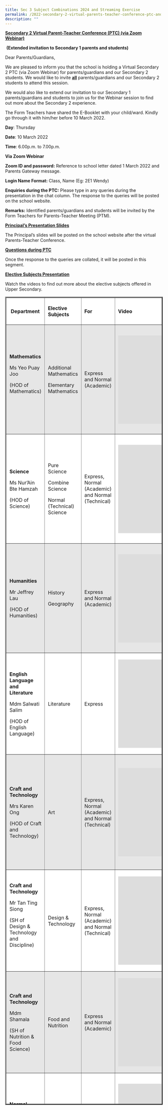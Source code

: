 ```yaml
---
title: Sec 3 Subject Combinations 2024 and Streaming Exercise
permalink: /2022-secondary-2-virtual-parents-teacher-conference-ptc-and-secondary-3-subject-combinations-2023/
description: ""
---
```

**<u>Secondary 2 Virtual Parent-Teacher Conference (PTC) (via Zoom Webinar)</u>**&nbsp;

&nbsp;**(Extended invitation to Secondary 1 parents and students)**&nbsp;

Dear Parents/Guardians,

We are pleased to inform you that the school is holding a Virtual Secondary 2 PTC (via Zoom Webinar) for parents/guardians and our Secondary 2 students. We would like to invite&nbsp;**<u>all</u>**&nbsp;parents/guardians and our Secondary 2 students to attend this session.

We would also like to extend our invitation to our Secondary 1 parents/guardians and students to join us for the Webinar session to find out more about the Secondary 2 experience.

The Form Teachers have shared the E-Booklet with your child/ward. Kindly go through it with him/her before 10 March 2022.

**Day**: Thursday

**Date**: 10 March 2022

**Time**: 6.00p.m. to 7.00p.m.

**Via Zoom Webinar**

**Zoom ID and password:**&nbsp;Reference to school letter dated 1 March 2022 and Parents Gateway message.

**Login Name Format:**&nbsp;Class, Name (Eg: 2E1 Wendy)

**Enquiries during the PTC:**&nbsp;Please type in any queries during the presentation in the chat column. The response to the queries will be posted on the school website.

**Remarks:**&nbsp;Identified parents/guardians and students will be invited by the Form Teachers for Parents-Teacher Meeting (PTM).

**<u>Principal’s Presentation Slides</u>**

The Principal’s slides will be posted on the school website after the virtual Parents-Teacher Conference.

**<u>Questions during PTC</u>**

Once the response to the queries are collated, it will be posted in this segment.

**<u>Elective Subjects Presentation</u>**

Watch the videos to find out more about the elective subjects offered in Upper Secondary.

<table border="3" style="box-sizing: inherit; border-collapse: collapse; border-spacing: 0px; max-width: 100%; height: 2602px; width: 792.234375px;"><tbody style="box-sizing: inherit;"><tr style="box-sizing: inherit; background-color: rgb(255, 255, 255); height: 87px;"><td width="103" style="box-sizing: inherit; padding: 5px 10px; width: 124.328125px; height: 87px;"><p style="box-sizing: inherit; font-size: 1em;"><strong style="box-sizing: inherit; font-weight: bold;">&nbsp;Department</strong></p></td><td width="91" style="box-sizing: inherit; padding: 5px 10px; width: 112.921875px; height: 87px;"><p style="box-sizing: inherit; font-size: 1em;"><strong style="box-sizing: inherit; font-weight: bold;">Elective Subjects</strong></p></td><td width="82" style="box-sizing: inherit; padding: 5px 10px; width: 105.796875px; height: 87px;"><p style="box-sizing: inherit; font-size: 1em;"><strong style="box-sizing: inherit; font-weight: bold;">For</strong></p></td><td width="77" style="box-sizing: inherit; padding: 5px 10px; width: 421px; height: 87px;"><p style="box-sizing: inherit; font-size: 1em;"><strong style="box-sizing: inherit; font-weight: bold;">Video<span class="Apple-converted-space">&nbsp;</span></strong></p></td></tr><tr style="box-sizing: inherit; background-color: rgb(230, 230, 230); height: 353px;"><td width="103" style="box-sizing: inherit; padding: 5px 10px; width: 124.328125px; height: 314px;"><p style="box-sizing: inherit; font-size: 1em;"><strong style="box-sizing: inherit; font-weight: bold;">Mathematics</strong></p><p style="box-sizing: inherit; font-size: 1em;">Ms Yeo Puay Joo</p><p style="box-sizing: inherit; font-size: 1em;">(HOD of Mathematics)</p><p style="box-sizing: inherit; font-size: 1em;">&nbsp;</p></td><td width="91" style="box-sizing: inherit; padding: 5px 10px; width: 112.921875px; height: 314px;"><p style="box-sizing: inherit; font-size: 1em;">Additional Mathematics</p><p style="box-sizing: inherit; font-size: 1em;">Elementary Mathematics</p></td><td width="82" style="box-sizing: inherit; padding: 5px 10px; width: 105.796875px; height: 314px;"><p style="box-sizing: inherit; font-size: 1em;">Express and Normal (Academic)</p></td><td width="77" style="box-sizing: inherit; padding: 5px 10px; width: 421px; height: 314px;"><p style="box-sizing: inherit; font-size: 1em;"><iframe title="YouTube video player" src="https://www.youtube.com/embed/top6ndJWo1Y" width="400" height="285" frameborder="0" allowfullscreen="allowfullscreen" style="box-sizing: inherit;"></iframe></p></td></tr><tr style="box-sizing: inherit; background-color: rgb(255, 255, 255); height: 353px;"><td width="103" style="box-sizing: inherit; padding: 5px 10px; width: 124.328125px; height: 353px;"><p style="box-sizing: inherit; font-size: 1em;"><strong style="box-sizing: inherit; font-weight: bold;">Science</strong></p><p style="box-sizing: inherit; font-size: 1em;">Ms Nur’Ain Bte Hamzah</p><p style="box-sizing: inherit; font-size: 1em;">(HOD of Science)</p></td><td width="91" style="box-sizing: inherit; padding: 5px 10px; width: 112.921875px; height: 353px;"><p style="box-sizing: inherit; font-size: 1em;">Pure Science</p><p style="box-sizing: inherit; font-size: 1em;">Combine Science</p><p style="box-sizing: inherit; font-size: 1em;">Normal (Technical) Science</p></td><td width="82" style="box-sizing: inherit; padding: 5px 10px; width: 105.796875px; height: 353px;"><p style="box-sizing: inherit; font-size: 1em;">Express, Normal (Academic) and Normal (Technical)</p></td><td width="77" style="box-sizing: inherit; padding: 5px 10px; width: 421px; height: 353px;"><p style="box-sizing: inherit; font-size: 1em;"><iframe title="YouTube video player" src="https://www.youtube.com/embed/ViMo0xrvSKw" width="400" height="285" frameborder="0" allowfullscreen="allowfullscreen" style="box-sizing: inherit;"></iframe></p></td></tr><tr style="box-sizing: inherit; background-color: rgb(230, 230, 230); height: 353px;"><td width="103" style="box-sizing: inherit; padding: 5px 10px; width: 124.328125px; height: 353px;"><p style="box-sizing: inherit; font-size: 1em;"><strong style="box-sizing: inherit; font-weight: bold;">Humanities</strong></p><p style="box-sizing: inherit; font-size: 1em;">Mr Jeffrey Lau</p><p style="box-sizing: inherit; font-size: 1em;">(HOD of Humanities)</p></td><td width="91" style="box-sizing: inherit; padding: 5px 10px; width: 112.921875px; height: 353px;"><p style="box-sizing: inherit; font-size: 1em;">History</p><p style="box-sizing: inherit; font-size: 1em;">Geography</p></td><td width="82" style="box-sizing: inherit; padding: 5px 10px; width: 105.796875px; height: 353px;"><p style="box-sizing: inherit; font-size: 1em;">Express and Normal (Academic)</p></td><td width="77" style="box-sizing: inherit; padding: 5px 10px; width: 421px; height: 353px;"><p style="box-sizing: inherit; font-size: 1em;"><iframe title="YouTube video player" src="https://www.youtube.com/embed/y1Rse0wXwQ4" width="400" height="285" frameborder="0" allowfullscreen="allowfullscreen" style="box-sizing: inherit;"></iframe></p></td></tr><tr style="box-sizing: inherit; background-color: rgb(255, 255, 255); height: 230px;"><td width="103" style="box-sizing: inherit; padding: 5px 10px; width: 124.328125px; height: 230px;"><p style="box-sizing: inherit; font-size: 1em;"><strong style="box-sizing: inherit; font-weight: bold;">English Language and Literature</strong></p><p style="box-sizing: inherit; font-size: 1em;">Mdm Salwati Salim</p><p style="box-sizing: inherit; font-size: 1em;">(HOD of English Language)</p></td><td width="91" style="box-sizing: inherit; padding: 5px 10px; width: 112.921875px; height: 230px;"><p style="box-sizing: inherit; font-size: 1em;">Literature</p></td><td width="82" style="box-sizing: inherit; padding: 5px 10px; width: 105.796875px; height: 230px;"><p style="box-sizing: inherit; font-size: 1em;">Express</p></td><td width="77" style="box-sizing: inherit; padding: 5px 10px; width: 421px; height: 230px;"><p style="box-sizing: inherit; font-size: 1em;"><iframe title="YouTube video player" src="https://www.youtube.com/embed/sHdwwtVKMFg" width="400" height="285" frameborder="0" allowfullscreen="allowfullscreen" style="box-sizing: inherit;"></iframe></p></td></tr><tr style="box-sizing: inherit; background-color: rgb(230, 230, 230); height: 353px;"><td width="103" style="box-sizing: inherit; padding: 5px 10px; width: 124.328125px; height: 372px;"><p style="box-sizing: inherit; font-size: 1em;"><strong style="box-sizing: inherit; font-weight: bold;">Craft and Technology&nbsp;</strong></p><p style="box-sizing: inherit; font-size: 1em;">Mrs Karen Ong</p><p style="box-sizing: inherit; font-size: 1em;">(HOD of Craft and Technology)</p></td><td width="91" style="box-sizing: inherit; padding: 5px 10px; width: 112.921875px; height: 372px;"><p style="box-sizing: inherit; font-size: 1em;">Art</p></td><td width="82" style="box-sizing: inherit; padding: 5px 10px; width: 105.796875px; height: 372px;"><p style="box-sizing: inherit; font-size: 1em;">Express, Normal (Academic) and Normal (Technical)</p></td><td width="77" style="box-sizing: inherit; padding: 5px 10px; width: 421px; height: 372px;"><p style="box-sizing: inherit; font-size: 1em;"><iframe title="YouTube video player" src="https://www.youtube.com/embed/sH0ZgDLnowI" width="400" height="285" frameborder="0" allowfullscreen="allowfullscreen" style="box-sizing: inherit;"></iframe></p></td></tr><tr style="box-sizing: inherit; background-color: rgb(255, 255, 255); height: 230px;"><td style="box-sizing: inherit; padding: 5px 10px; width: 124.328125px; height: 230px;"><p style="box-sizing: inherit; font-size: 1em;"><strong style="box-sizing: inherit; font-weight: bold;">Craft and Technology&nbsp;</strong></p><p style="box-sizing: inherit; font-size: 1em;">Mr Tan Ting Siong</p><p style="box-sizing: inherit; font-size: 1em;">(SH of Design &amp; Technology and Discipline)</p><p style="box-sizing: inherit; font-size: 1em;"><strong style="box-sizing: inherit; font-weight: bold;">&nbsp;</strong></p></td><td style="box-sizing: inherit; padding: 5px 10px; width: 112.921875px; height: 230px;"><p style="box-sizing: inherit; font-size: 1em;">Design &amp; Technology</p></td><td style="box-sizing: inherit; padding: 5px 10px; width: 105.796875px; height: 230px;"><p style="box-sizing: inherit; font-size: 1em;">Express, Normal (Academic) and Normal (Technical)</p></td><td style="box-sizing: inherit; padding: 5px 10px; width: 421px; height: 230px;"><p style="box-sizing: inherit; font-size: 1em;"><iframe title="YouTube video player" src="https://www.youtube.com/embed/1eJXYbSKZPc" width="400" height="285" frameborder="0" allowfullscreen="allowfullscreen" style="box-sizing: inherit;"></iframe></p></td></tr><tr style="box-sizing: inherit; background-color: rgb(230, 230, 230); height: 87px;"><td style="box-sizing: inherit; padding: 5px 10px; width: 124.328125px; height: 87px;"><p style="box-sizing: inherit; font-size: 1em;"><strong style="box-sizing: inherit; font-weight: bold;">Craft and Technology&nbsp;</strong></p><p style="box-sizing: inherit; font-size: 1em;">Mdm Shamala</p><p style="box-sizing: inherit; font-size: 1em;">(SH of Nutrition &amp; Food Science)</p></td><td style="box-sizing: inherit; padding: 5px 10px; width: 112.921875px; height: 87px;"><p style="box-sizing: inherit; font-size: 1em;">Food and Nutrition</p></td><td style="box-sizing: inherit; padding: 5px 10px; width: 105.796875px; height: 87px;"><p style="box-sizing: inherit; font-size: 1em;">Express and Normal (Academic)</p></td><td style="box-sizing: inherit; padding: 5px 10px; width: 421px; height: 87px;"><p style="box-sizing: inherit; font-size: 1em;"><iframe title="YouTube video player" src="https://www.youtube.com/embed/HNQJ4MJbUrw" width="400" height="285" frameborder="0" allowfullscreen="allowfullscreen" style="box-sizing: inherit;"></iframe></p></td></tr><tr style="box-sizing: inherit; background-color: rgb(255, 255, 255); height: 353px;"><td width="103" style="box-sizing: inherit; padding: 5px 10px; width: 124.328125px; height: 318px;"><p style="box-sizing: inherit; font-size: 1em;"><strong style="box-sizing: inherit; font-weight: bold;">Normal (Technical)</strong></p><p style="box-sizing: inherit; font-size: 1em;">Mdm Rahidah Bte Tajammul Shah</p><p style="box-sizing: inherit; font-size: 1em;">(RO, Teacher)</p></td><td width="91" style="box-sizing: inherit; padding: 5px 10px; width: 112.921875px; height: 318px;"><p style="box-sizing: inherit; font-size: 1em;">Retail Operations</p></td><td width="82" style="box-sizing: inherit; padding: 5px 10px; width: 105.796875px; height: 318px;"><p style="box-sizing: inherit; font-size: 1em;">Normal (Technical)</p></td><td width="77" style="box-sizing: inherit; padding: 5px 10px; width: 421px; height: 318px;"><p style="box-sizing: inherit; font-size: 1em;"><iframe title="YouTube video player" src="https://www.youtube.com/embed/C7MfC4F1wjE" width="400" height="285" frameborder="0" allowfullscreen="allowfullscreen" style="box-sizing: inherit;"></iframe></p></td></tr><tr style="box-sizing: inherit; background-color: rgb(230, 230, 230); height: 258px;"><td style="box-sizing: inherit; padding: 5px 10px; width: 124.328125px; height: 258px;"><p style="box-sizing: inherit; font-size: 1em;"><strong style="box-sizing: inherit; font-weight: bold;">Normal (Technical)</strong></p><p style="box-sizing: inherit; font-size: 1em;">Mdm Sumiati Wahid</p><p style="box-sizing: inherit; font-size: 1em;">(EBS, Teacher)</p><p style="box-sizing: inherit; font-size: 1em;"><strong style="box-sizing: inherit; font-weight: bold;">&nbsp;</strong></p></td><td style="box-sizing: inherit; padding: 5px 10px; width: 112.921875px; height: 258px;"><p style="box-sizing: inherit; font-size: 1em;">Elements of Business Studies</p></td><td style="box-sizing: inherit; padding: 5px 10px; width: 105.796875px; height: 258px;"><p style="box-sizing: inherit; font-size: 1em;">Normal (Technical)</p></td><td style="box-sizing: inherit; padding: 5px 10px; width: 421px; height: 258px;"><p style="box-sizing: inherit; font-size: 1em;"><iframe title="YouTube video player" src="https://www.youtube.com/embed/93eWy-tSAPM" width="400" height="285" frameborder="0" allowfullscreen="allowfullscreen" style="box-sizing: inherit;"></iframe></p></td></tr><tr style="box-sizing: inherit; background-color: rgb(255, 255, 255);"><td style="box-sizing: inherit; padding: 5px 10px; width: 124.328125px;"><p style="box-sizing: inherit; font-size: 1em;"><strong style="box-sizing: inherit; font-weight: bold;">Normal (Technical)</strong></p><p style="box-sizing: inherit; font-size: 1em;">Mr Isa</p><p style="box-sizing: inherit; font-size: 1em;">(Music, Teacher)</p><p style="box-sizing: inherit; font-size: 1em;"><strong style="box-sizing: inherit; font-weight: bold;">&nbsp;</strong></p></td><td style="box-sizing: inherit; padding: 5px 10px; width: 112.921875px;"><p style="box-sizing: inherit; font-size: 1em;">Music</p></td><td style="box-sizing: inherit; padding: 5px 10px; width: 105.796875px;"><p style="box-sizing: inherit; font-size: 1em;">Normal (Technical)</p></td><td style="box-sizing: inherit; padding: 5px 10px; width: 421px; height: 258px;"><iframe title="YouTube video player" src="https://www.youtube.com/embed/a29NihZjCgs" width="400" height="285" frameborder="0" allowfullscreen="allowfullscreen" style="box-sizing: inherit;"></iframe></td><td style="box-sizing: inherit; padding: 5px 10px; width: 25.203125px;">&nbsp;</td></tr><tr style="box-sizing: inherit; background-color: rgb(230, 230, 230);"><td style="box-sizing: inherit; padding: 5px 10px; width: 124.328125px;"><p style="box-sizing: inherit; font-size: 1em;"><strong style="box-sizing: inherit; font-weight: bold;">Principles of Account</strong></p><p style="box-sizing: inherit; font-size: 1em;">Mdm Karen Ng</p><p style="box-sizing: inherit; font-size: 1em;">(POA, Teacher)</p><p style="box-sizing: inherit; font-size: 1em;"><strong style="box-sizing: inherit; font-weight: bold;">&nbsp;</strong></p></td><td style="box-sizing: inherit; padding: 5px 10px; width: 112.921875px;"><p style="box-sizing: inherit; font-size: 1em;">Principles of Account</p></td><td style="box-sizing: inherit; padding: 5px 10px; width: 105.796875px;"><p style="box-sizing: inherit; font-size: 1em;">Express and Normal (Academic)</p></td><td style="box-sizing: inherit; padding: 5px 10px; width: 421px; height: 258px;"><iframe title="YouTube video player" src="https://www.youtube.com/embed/N59_rPpQGQw" width="400" height="285" frameborder="0" allowfullscreen="allowfullscreen" style="box-sizing: inherit;"></iframe></td><td style="box-sizing: inherit; padding: 5px 10px; width: 25.203125px;">&nbsp;</td></tr></tbody></table>